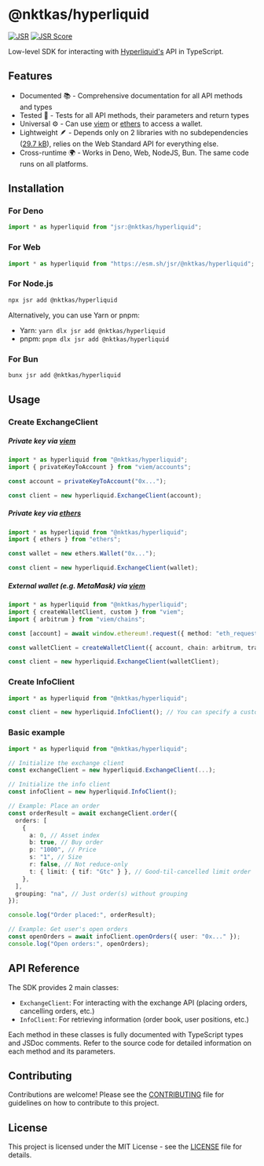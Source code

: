 # @nktkas/hyperliquid

[![JSR](https://jsr.io/badges/@nktkas/hyperliquid)](https://jsr.io/@nktkas/hyperliquid) [![JSR Score](https://jsr.io/badges/@nktkas/hyperliquid/score)](https://jsr.io/@nktkas/hyperliquid)

Low-level SDK for interacting with [Hyperliquid's](https://hyperliquid.gitbook.io/hyperliquid-docs) API in TypeScript.

## Features

- Documented 📚 - Comprehensive documentation for all API methods and types
- Tested 🧪 - Tests for all API methods, their parameters and return types
- Universal ⚙️ - Can use [viem](https://viem.sh/) or [ethers](https://ethers.org/) to access a wallet.
- Lightweight 🪶 - Depends only on 2 libraries with no subdependencies ([29.7 kB](https://bundlephobia.com/scan-results?packages=@msgpack/msgpack@3.0.0-beta2,@noble/hashes@1.5.0)), relies on the Web Standard API for everything else.
- Cross-runtime 🌍 - Works in Deno, Web, NodeJS, Bun. The same code runs on all platforms.

## Installation

### For Deno

```ts
import * as hyperliquid from "jsr:@nktkas/hyperliquid";
```

### For Web

```ts
import * as hyperliquid from "https://esm.sh/jsr/@nktkas/hyperliquid";
```

### For Node.js

```bash
npx jsr add @nktkas/hyperliquid
```

Alternatively, you can use Yarn or pnpm:

- Yarn: `yarn dlx jsr add @nktkas/hyperliquid`
- pnpm: `pnpm dlx jsr add @nktkas/hyperliquid`

### For Bun

```bash
bunx jsr add @nktkas/hyperliquid
```

## Usage

### Create ExchangeClient

##### Private key via [viem](https://viem.sh/docs/clients/wallet#local-accounts-private-key-mnemonic-etc)

```ts
import * as hyperliquid from "@nktkas/hyperliquid";
import { privateKeyToAccount } from "viem/accounts";

const account = privateKeyToAccount("0x...");

const client = new hyperliquid.ExchangeClient(account);
```

##### Private key via [ethers](https://docs.ethers.org/v6/api/wallet/#Wallet)

```ts
import * as hyperliquid from "@nktkas/hyperliquid";
import { ethers } from "ethers";

const wallet = new ethers.Wallet("0x...");

const client = new hyperliquid.ExchangeClient(wallet);
```

##### External wallet (e.g. MetaMask) via [viem](https://viem.sh/docs/clients/wallet#optional-hoist-the-account)

```ts
import * as hyperliquid from "@nktkas/hyperliquid";
import { createWalletClient, custom } from "viem";
import { arbitrum } from "viem/chains";

const [account] = await window.ethereum!.request({ method: "eth_requestAccounts" });

const walletClient = createWalletClient({ account, chain: arbitrum, transport: http() });

const client = new hyperliquid.ExchangeClient(walletClient);
```

### Create InfoClient

```ts
import * as hyperliquid from "@nktkas/hyperliquid";

const client = new hyperliquid.InfoClient(); // You can specify a custom url
```

### Basic example

```typescript
import * as hyperliquid from "@nktkas/hyperliquid";

// Initialize the exchange client
const exchangeClient = new hyperliquid.ExchangeClient(...);

// Initialize the info client
const infoClient = new hyperliquid.InfoClient();

// Example: Place an order
const orderResult = await exchangeClient.order({
  orders: [
    {
      a: 0, // Asset index
      b: true, // Buy order
      p: "1000", // Price
      s: "1", // Size
      r: false, // Not reduce-only
      t: { limit: { tif: "Gtc" } }, // Good-til-cancelled limit order
    },
  ],
  grouping: "na", // Just order(s) without grouping
});

console.log("Order placed:", orderResult);

// Example: Get user's open orders
const openOrders = await infoClient.openOrders({ user: "0x..." });
console.log("Open orders:", openOrders);
```

## API Reference

The SDK provides 2 main classes:

- `ExchangeClient`: For interacting with the exchange API (placing orders, cancelling orders, etc.)
- `InfoClient`: For retrieving information (order book, user positions, etc.)

Each method in these classes is fully documented with TypeScript types and JSDoc comments. Refer to the source code for detailed information on each method and its parameters.

## Contributing

Contributions are welcome! Please see the [CONTRIBUTING](./CONTRIBUTING.md) file for guidelines on how to contribute to this project.

## License

This project is licensed under the MIT License - see the [LICENSE](./LICENSE) file for details.
